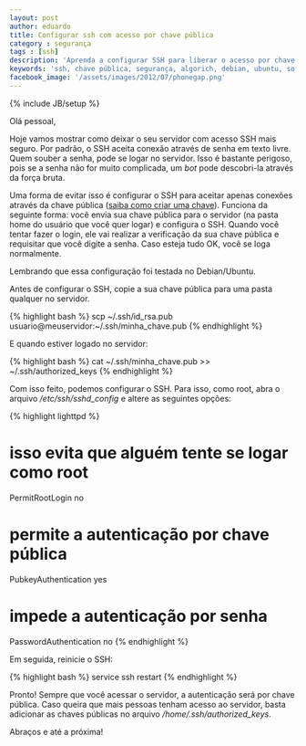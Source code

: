 ```yaml
---
layout: post
author: eduardo
title: Configurar ssh com acesso por chave pública
category : segurança
tags : [ssh]
description: 'Aprenda a configurar SSH para liberar o acesso por chave pública.'
keywords: 'ssh, chave pública, segurança, algorich, debian, ubuntu, software, desenvolvimento, chave, pública'
facebook_image: '/assets/images/2012/07/phonegap.png'
---
```

{% include JB/setup %}

Olá pessoal,

Hoje vamos mostrar como deixar o seu servidor com acesso SSH mais seguro. Por padrão, o SSH aceita conexão através de senha em texto livre. Quem souber a senha, pode se logar no servidor. Isso é bastante perigoso, pois se a senha não for muito complicada, um *bot* pode descobri-la através da força bruta.

Uma forma de evitar isso é configurar o SSH para aceitar apenas conexões através da chave pública (<a title="Como criar chave SSH" href="http://en.wikipedia.org/wiki/Ssh-keygen" target="_blank">saiba como criar uma chave</a>). Funciona da seguinte forma: você envia sua chave pública para o servidor (na pasta home do usuário que você quer logar) e configura o SSH. Quando você tentar fazer o login, ele vai realizar a verificação da sua chave pública e requisitar que você digite a senha. Caso esteja tudo OK, você se loga normalmente.

Lembrando que essa configuração foi testada no Debian/Ubuntu.

Antes de configurar o SSH, copie a sua chave pública para uma pasta qualquer no servidor.

{% highlight bash %}
scp ~/.ssh/id_rsa.pub usuario@meuservidor:~/.ssh/minha_chave.pub
{% endhighlight %}

E quando estiver logado no servidor:

{% highlight bash %}
cat ~/.ssh/minha_chave.pub >> ~/.ssh/authorized_keys
{% endhighlight %}

Com isso feito, podemos configurar o SSH. Para isso, como root, abra o arquivo */etc/ssh/sshd_config* e altere as seguintes opções:

{% highlight lighttpd %}
# isso evita que alguém tente se logar como root
PermitRootLogin no
# permite a autenticação por chave pública
PubkeyAuthentication yes
# impede a autenticação por senha
PasswordAuthentication no
{% endhighlight %}

Em seguida, reinicie o SSH:

{% highlight bash %}
service ssh restart
{% endhighlight %}

Pronto! Sempre que você acessar o servidor, a autenticação será por chave pública. Caso queira que mais pessoas tenham acesso ao servidor, basta adicionar as chaves públicas no arquivo */home/.ssh/authorized_keys*.

Abraços e até a próxima!
